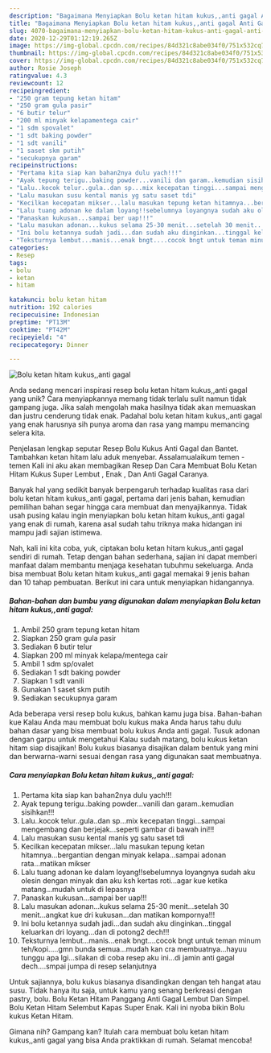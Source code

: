 ```yaml
---
description: "Bagaimana Menyiapkan Bolu ketan hitam kukus,,anti gagal Anti Gagal"
title: "Bagaimana Menyiapkan Bolu ketan hitam kukus,,anti gagal Anti Gagal"
slug: 4070-bagaimana-menyiapkan-bolu-ketan-hitam-kukus-anti-gagal-anti-gagal
date: 2020-12-29T01:12:19.265Z
image: https://img-global.cpcdn.com/recipes/84d321c8abe034f0/751x532cq70/bolu-ketan-hitam-kukusanti-gagal-foto-resep-utama.jpg
thumbnail: https://img-global.cpcdn.com/recipes/84d321c8abe034f0/751x532cq70/bolu-ketan-hitam-kukusanti-gagal-foto-resep-utama.jpg
cover: https://img-global.cpcdn.com/recipes/84d321c8abe034f0/751x532cq70/bolu-ketan-hitam-kukusanti-gagal-foto-resep-utama.jpg
author: Rosie Joseph
ratingvalue: 4.3
reviewcount: 12
recipeingredient:
- "250 gram tepung ketan hitam"
- "250 gram gula pasir"
- "6 butir telur"
- "200 ml minyak kelapamentega cair"
- "1 sdm spovalet"
- "1 sdt baking powder"
- "1 sdt vanili"
- "1 saset skm putih"
- "secukupnya garam"
recipeinstructions:
- "Pertama kita siap kan bahan2nya dulu yach!!!"
- "Ayak tepung terigu..baking powder...vanili dan garam..kemudian sisihkan!!!"
- "Lalu..kocok telur..gula..dan sp...mix kecepatan tinggi...sampai mengembang dan berjejak...seperti gambar di bawah ini!!!"
- "Lalu masukan susu kental manis yg satu saset tdi"
- "Kecilkan kecepatan mikser...lalu masukan tepung ketan hitamnya...bergantian dengan minyak kelapa...sampai adonan rata...matikan mikser"
- "Lalu tuang adonan ke dalam loyang!!sebelumnya loyangnya sudah aku olesin dengan minyak dan aku ksh kertas roti...agar kue ketika matang...mudah untuk di lepasnya"
- "Panaskan kukusan...sampai ber uap!!!"
- "Lalu masukan adonan...kukus selama 25-30 menit...setelah 30 menit...angkat kue dri kukusan...dan matikan kompornya!!!"
- "Ini bolu ketannya sudah jadi...dan sudah aku dinginkan...tinggal keluarkan dri loyang...dan di potong2 dech!!!"
- "Teksturnya lembut...manis...enak bngt....cocok bngt untuk teman minum teh/kopi.....gmn bunda semua...mudah kan cra membuatnya...hayuu tunggu apa lgi...silakan di coba resep aku ini...di jamin anti gagal dech....smpai jumpa di resep selanjutnya"
categories:
- Resep
tags:
- bolu
- ketan
- hitam

katakunci: bolu ketan hitam 
nutrition: 192 calories
recipecuisine: Indonesian
preptime: "PT13M"
cooktime: "PT42M"
recipeyield: "4"
recipecategory: Dinner

---
```



![Bolu ketan hitam kukus,,anti gagal](https://img-global.cpcdn.com/recipes/84d321c8abe034f0/751x532cq70/bolu-ketan-hitam-kukusanti-gagal-foto-resep-utama.jpg)

Anda sedang mencari inspirasi resep bolu ketan hitam kukus,,anti gagal yang unik? Cara menyiapkannya memang tidak terlalu sulit namun tidak gampang juga. Jika salah mengolah maka hasilnya tidak akan memuaskan dan justru cenderung tidak enak. Padahal bolu ketan hitam kukus,,anti gagal yang enak harusnya sih punya aroma dan rasa yang mampu memancing selera kita.

Penjelasan lengkap seputar Resep Bolu Kukus Anti Gagal dan Bantet. Tambahkan ketan hitam lalu aduk menyebar. Assalamualaikum temen - temen Kali ini aku akan membagikan Resep Dan Cara Membuat Bolu Ketan Hitam Kukus Super Lembut , Enak , Dan Anti Gagal Caranya.

Banyak hal yang sedikit banyak berpengaruh terhadap kualitas rasa dari bolu ketan hitam kukus,,anti gagal, pertama dari jenis bahan, kemudian pemilihan bahan segar hingga cara membuat dan menyajikannya. Tidak usah pusing kalau ingin menyiapkan bolu ketan hitam kukus,,anti gagal yang enak di rumah, karena asal sudah tahu triknya maka hidangan ini mampu jadi sajian istimewa.


Nah, kali ini kita coba, yuk, ciptakan bolu ketan hitam kukus,,anti gagal sendiri di rumah. Tetap dengan bahan sederhana, sajian ini dapat memberi manfaat dalam membantu menjaga kesehatan tubuhmu sekeluarga. Anda bisa membuat Bolu ketan hitam kukus,,anti gagal memakai 9 jenis bahan dan 10 tahap pembuatan. Berikut ini cara untuk menyiapkan hidangannya.

<!--inarticleads1-->

##### Bahan-bahan dan bumbu yang digunakan dalam menyiapkan Bolu ketan hitam kukus,,anti gagal:

1. Ambil 250 gram tepung ketan hitam
1. Siapkan 250 gram gula pasir
1. Sediakan 6 butir telur
1. Siapkan 200 ml minyak kelapa/mentega cair
1. Ambil 1 sdm sp/ovalet
1. Sediakan 1 sdt baking powder
1. Siapkan 1 sdt vanili
1. Gunakan 1 saset skm putih
1. Sediakan secukupnya garam


Ada beberapa versi resep bolu kukus, bahkan kamu juga bisa. Bahan-bahan kue Kalau Anda mau membuat bolu kukus maka Anda harus tahu dulu bahan dasar yang bisa membuat bolu kukus Anda anti gagal. Tusuk adonan dengan garpu untuk mengetahui Kalau sudah matang, bolu kukus ketan hitam siap disajikan! Bolu kukus biasanya disajikan dalam bentuk yang mini dan berwarna-warni sesuai dengan rasa yang digunakan saat membuatnya. 

<!--inarticleads2-->

##### Cara menyiapkan Bolu ketan hitam kukus,,anti gagal:

1. Pertama kita siap kan bahan2nya dulu yach!!!
1. Ayak tepung terigu..baking powder...vanili dan garam..kemudian sisihkan!!!
1. Lalu..kocok telur..gula..dan sp...mix kecepatan tinggi...sampai mengembang dan berjejak...seperti gambar di bawah ini!!!
1. Lalu masukan susu kental manis yg satu saset tdi
1. Kecilkan kecepatan mikser...lalu masukan tepung ketan hitamnya...bergantian dengan minyak kelapa...sampai adonan rata...matikan mikser
1. Lalu tuang adonan ke dalam loyang!!sebelumnya loyangnya sudah aku olesin dengan minyak dan aku ksh kertas roti...agar kue ketika matang...mudah untuk di lepasnya
1. Panaskan kukusan...sampai ber uap!!!
1. Lalu masukan adonan...kukus selama 25-30 menit...setelah 30 menit...angkat kue dri kukusan...dan matikan kompornya!!!
1. Ini bolu ketannya sudah jadi...dan sudah aku dinginkan...tinggal keluarkan dri loyang...dan di potong2 dech!!!
1. Teksturnya lembut...manis...enak bngt....cocok bngt untuk teman minum teh/kopi.....gmn bunda semua...mudah kan cra membuatnya...hayuu tunggu apa lgi...silakan di coba resep aku ini...di jamin anti gagal dech....smpai jumpa di resep selanjutnya


Untuk sajiannya, bolu kukus biasanya disandingkan dengan teh hangat atau susu. Tidak hanya itu saja, untuk kamu yang senang berkreasi dengan pastry, bolu. Bolu Ketan Hitam Panggang Anti Gagal Lembut Dan Simpel. Bolu Ketan Hitam Selembut Kapas Super Enak. Kali ini nyoba bikin Bolu kukus Ketan Hitam. 

Gimana nih? Gampang kan? Itulah cara membuat bolu ketan hitam kukus,,anti gagal yang bisa Anda praktikkan di rumah. Selamat mencoba!
